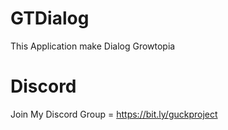 # GTDialog
This Application make Dialog Growtopia
# Discord
Join My Discord Group = https://bit.ly/guckproject
